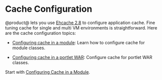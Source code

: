 # Cache Configuration [](id=cache-configuration)

@product@ lets you use
[Ehcache 2.8](http://www.ehcache.org/documentation/2.8/configuration/index.html)
to configure application cache. Fine tuning cache for single and multi VM
environments is straightforward. Here are the cache configuration topics:

-   [Configuring cache in a module](/developer/frameworks/-/knowledge_base/7-2/configuring-cache-in-a-module):
    Learn how to configure cache for module classes. 

-   [Configuring cache in a portlet WAR](/developer/frameworks/-/knowledge_base/7-2/configuring-cache-in-a-portlet-war): 
    Configure cache for portlet WAR classes.  

Start with
[Configuring Cache in a Module](/developer/frameworks/-/knowledge_base/7-2/configuring-cache-in-a-module). 
